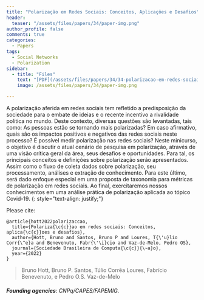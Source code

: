 ```yaml
---
title: "Polarização em Redes Sociais: Conceitos, Aplicações e Desafios"
header:
  teaser: "/assets/files/papers/34/paper-img.png"
author_profile: false
comments: true
categories:
  - Papers
tags:
  - Social Networks
  - Polarization
sidebar:
  - title: "Files"
    text: "[PDF](/assets/files/papers/34/34-polarizacao-em-redes-sociais-conceitos-aplicacoes-e-desafios.pdf){: .btn .btn--success}{: target=\"_blank\"} [Talk PDF](/assets/files/papers/34/34-polarizacao-em-redes-sociais-conceitos-aplicacoes-e-desafios-slides.pdf){: .btn .btn--info}{: target=\"_blank\"}"
    image: /assets/files/papers/34/paper-img.png

---
```


A polarização aferida em redes sociais tem refletido a predisposição da sociedade
para o embate de ideias e o recente incentivo a rivalidade política no mundo. Deste
contexto, diversas questões são levantadas, tais como: As pessoas estão se tornando mais
polarizadas? Em caso afirmativo, quais são os impactos positivos e negativos das redes
sociais neste processo? É possível medir polarização nas redes sociais? Neste minicurso,
o objetivo é discutir o atual cenário de pesquisa em polarização, através de uma visão
crítica geral da área, seus desafios e oportunidades. Para tal, os principais conceitos e
definições sobre polarização serão apresentados. Assim como o fluxo de coleta dados
sobre polarização, seu processamento, análises e extração de conhecimento. Para este
último, será dado enfoque especial em uma proposta de taxonomia para métricas de
polarização em redes sociais. Ao final, exercitaremos nossos conhecimentos em uma
análise prática de polarização aplicada ao tópico Covid-19.
{: style="text-align: justify;"}

Please cite:
```TeX
@article{hott2022polarizaccao,
  title={Polariza{\c{c}}ao em redes sociais: Conceitos, aplica{\c{c}}oes e desafios},
  author={Hott, Bruno and Santos, Bruno P and Loures, T{\'u}lio Corr{\^e}a and Benevenuto, Fabr{\'\i}cio and Vaz-de-Melo, Pedro OS},
  journal={Sociedade Brasileira de Computa{\c{c}}{\~a}o},
  year={2022}
}
```
> Bruno Hott, Bruno P. Santos, Túlio Corrêa Loures, Fabrício Benevenuto, e Pedro O.S. Vaz-de-Melo
###### **Founding agencies**: CNPq/CAPES/FAPEMIG.

